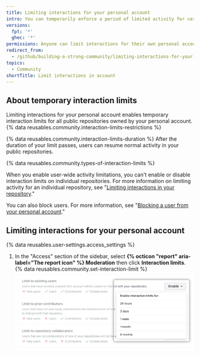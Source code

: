 ```yaml
---
title: Limiting interactions for your personal account
intro: You can temporarily enforce a period of limited activity for certain users in all public repositories owned by your personal account.
versions:
  fpt: '*'
  ghec: '*'
permissions: Anyone can limit interactions for their own personal account.
redirect_from:
  - /github/building-a-strong-community/limiting-interactions-for-your-user-account
topics:
  - Community
shortTitle: Limit interactions in account
---
```


## About temporary interaction limits

Limiting interactions for your personal account enables temporary interaction limits for all public repositories owned by your personal account. {% data reusables.community.interaction-limits-restrictions %}

{% data reusables.community.interaction-limits-duration %} After the duration of your limit passes, users can resume normal activity in your public repositories.

{% data reusables.community.types-of-interaction-limits %}

When you enable user-wide activity limitations, you can't enable or disable interaction limits on individual repositories. For more information on limiting activity for an individual repository, see "[Limiting interactions in your repository](/communities/moderating-comments-and-conversations/limiting-interactions-in-your-repository)."

You can also block users. For more information, see "[Blocking a user from your personal account](/communities/maintaining-your-safety-on-github/blocking-a-user-from-your-personal-account)." 

## Limiting interactions for your personal account

{% data reusables.user-settings.access_settings %}
1. In the "Access" section of the sidebar, select **{% octicon "report" aria-label="The report icon" %} Moderation** then click **Interaction limits**.
{% data reusables.community.set-interaction-limit %}
  ![Temporary interaction limit options](/assets/images/help/settings/user-account-temporary-interaction-limits-options.png)
